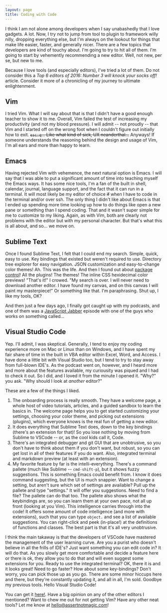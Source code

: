 ```yaml
---
layout: page
title: Coding with Code
---
```


I think I am not alone among developers when I say unabashedly that I love gadgets.  A lot.  Now, I try not to jump from tool to plugin to framework willy nilly, dropping everything else, but I'm always on the lookout for things that make life easier, faster, and generally nicer.  There are a few topics that developers are kind of touchy about.  I'm going to try to hit all of them.  I'm going to start by vehemently recommending a new editor.  Well, not new, per se, but new to me.

Because I love tools (and especially editors), I've tried a lot of them.  Do not consider this a *Top 6 editors of 2016: Number 3 will knock your socks off!* article.  Consider it more of a chronicling of my journey to ultimate enlightenment.

## Vim

I tried Vim.  What I will say about that is that I didn't have a good enough teacher to show it to me.  Overall, Vim failed the test of increasing my productivity (and not my blood pressure).  I will admit -- not proudly -- that Vim and I started off on the wrong foot when I couldn't figure out initially how to exit.  <del>`esc:q`... Like what kind of sick, UX neanderthal...</del> Anyways!  If someone understands the reasoning behind the design and usage of Vim, I'm all ears and more than happy to learn.

## Emacs

Having rejected Vim with vehemence, the next natural option is Emacs.  I will say that I was able to put a significant amount of time into teaching myself the Emacs ways.  It has some nice tools, I'm a fan of the built in shell, calendar, journal, language support, and the fact that it can run in a terminal.  It will most likely be my editor of choice <del>if</del> when I have to code in the terminal and/or over ssh.  The only thing I didn't like about Emacs is that I ended up spending more time looking up how to do things like open a new pane or something than I spend coding.  That and it wasn't super simple for me to customize to my liking.  Again, as with Vim, both are clearly not problems with the editor but with my personal character.  But that's what this is all about, and so... we move on.

## Sublime Text

Once I found Sublime Text, I felt that I could end my search.  Simple, quick, easy to use.  Key bindings that existed but weren't required to use.  Directory tree explorer for easy navigation.  JSON customization and easy-to-change color themes!  Ah.  This was the life.  And then I found out about [package control](https://packagecontrol.io)!  All the plugins!  The themes!  The inline CSS hexidecimal color previews!  "That's it!" I crowed.  "My search is over.  I will never need to download another editor.  I have found my canvas, and on this canvas I will paint my masterpiece!"  Or something like that.  I'm paraphrasing.  Shut up, I like my tools, OK?

And then just a few days ago, I finally got caught up with my podcasts, and one of them was a [JavaScript Jabber](https://devchat.tv/js-jabber) episode with one of the guys who works on something called...

## Visual Studio Code

Yep.  I'll admit, I was skeptical.  Generally, I tend to enjoy my coding experience more on Mac or Linux than on Windows, and I have spent my fair share of time in the built in VBA editor within Excel, Word, and Access.  I have done a little bit with Visual Studio too, but I tend to try to stay away from full-blown IDE's.  As the podcast went on, however, and I heard more and more about the features available, my curiousity was piqued and I had to check it out.  So I did, and I loved it from the minute I opened it.  "Why?" you ask.  "Why should I look at *another* editor?"

These are a few of the things I liked.

 1. The onboarding process is really smooth.  They have a welcome page, a whole host of video tutorials, articles, and a guided sandbox to learn the basics in.  The welcome page helps you to get started customizing your settings, choosing your color theme, and picking out extensions (plugins), which everyone knows is the real fun of getting a new editor.
 2. It does everything that Sublime Text does, down to the key bindings (there's an extension for that)!  So you lose nothing by moving from Sublime to VSCode -- or, as the cool kids call it, Code.
 3. There's an integrated debugger and git GUI that are unobtrusive, so you don't have to think about them if you don't want, but robust, so you can get lost in all of their features if you do want.  Also, integrated terminal and markdown preview (at least with an extension).
 4. My favorite feature by far is the intelli-everything.  There's a command pallete (much like Sublime -- `cmd-shift-p`), but it shows fuzzy suggestions.  This is something Emacs could benefit from.  I know it does command suggesting, but the UI is much snappier.  Want to change a setting, but aren't sure which set of settings are available?  Pull up the pallete and type "settings."  It will offer you suggestions.  Need to find a file?  The pallete can do that too.  The pallete also shows what the keybindings are, so you can learn them at your own pace, not all up front (looking at you Vim).  This intelligence carries through into the code!  It offers some amount of code intelligence (and more with extensions), such that you can type `object.` and see a list of available suggestions.  You can right-click and peek (in-place!) at the definitions of functions and classes.  The best part is that it's all very unobtrusive.

 I think the main takaway is that the developers of VSCode have mastered the management of the user learning curve.  Are you a purist who doesn't believe in all the frills of IDE's?  Just want something you can edit code in?  It will do that.  As you slowly get more comfortable and decide a feature here or there is ok, they allow you to do that and will even suggest some extensions for you.  Ready to use the integrated terminal?  OK, there it is and it looks great!  Need to go faster?  How about some key-bindings?  Don't worry, you can pick those up as you go.  There are some minor hiccups here and there, but they're constantly updating it, and all in all, I'm sold.  Goodbye my previous tools.  Hello Visual Studio Code!

 You can get it [here!](https://code.visualstudio.com/).  Have a big opinion on any of the other editors I mentioned?  Want to chew me out for not getting Vim?  Have any other neat tools?  Let me know at hello@assertnotmagic.com!